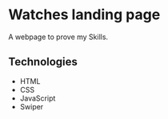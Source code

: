 # Watches landing page
A webpage to prove my Skills.
## Technologies
- HTML
- CSS
- JavaScript
- Swiper
